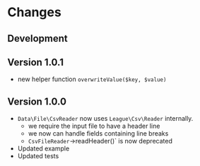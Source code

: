 # Changes

## Development


## Version 1.0.1

* new helper function `overwriteValue($key, $value)`


## Version 1.0.0

* `Data\File\CsvReader` now uses `League\Csv\Reader` internally.
  * we require the input file to have a header line
  * we now can handle fields containing line breaks
  * `CsvFileReader`->readHeader()` is now deprecated 
* Updated example
* Updated tests
